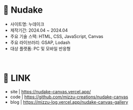 # 🍰 Nudake

- 사이트명: 누데이크
- 제작기간: 2024.04 ~ 2024.04
- 주요 기술 스택: HTML, CSS, JavaScript, Canvas
- 주요 라이브러리: GSAP, Lodash
- 대상 플랫폼: PC 및 모바일 반응형

<br />

# 🔗 LINK

- site | https://nudake-canvas.vercel.app/
- code | https://github.com/mizzu-creations/nudake-canvas
- blog | https://mizzu-log.vercel.app/nudake-canvas-gallery
